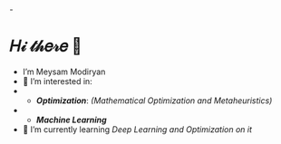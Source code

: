 -<h1>𝐻𝒾 𝓉𝒽𝑒𝓇𝑒 👋</h1>
- I’m Meysam Modiryan 
- 👀 I’m interested in:
-  * __*Optimization*__: *(Mathematical Optimization and Metaheuristics)*
-  * __*Machine Learning*__
- 🌱 I’m currently learning *Deep Learning and Optimization on it*


